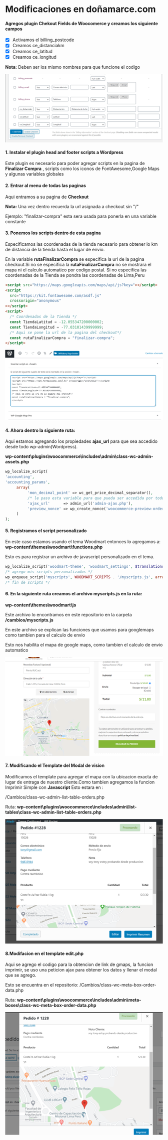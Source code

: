 # Modificaciones en doñamarce.com

#### Agregos plugin Chekout Fields de Woocomerce y creamos los siguiente campos

- [x] Activamos el billing_postcode
- [x] Creamos ce_distanciakm
- [x] Creamos ce_latitud
- [x] Creamos ce_longitud

**Nota:** Deben ser los mismo nombres para que funcione el codigo

![Custom Fields](https://raw.githubusercontent.com/maximopeoficiales/Donasusy.com/master/imgs/CustomFields.PNG)

#### 1. Instalar el plugin head and footer scripts a Wordpress

Este plugin es necesario para poder agregar scripts en la pagina de **Finalizar Compra** , scripts como los iconos de FontAwesome,Google Maps y algunas variables globales

#### 2. Entrar al menu de todas las paginas

Aqui entramos a su pagina de **Checkout**

**Nota:** Una vez dentro recuerda la url asignada a checkout sin "/"

Ejemplo: "finalizar-compra" esta sera usada para ponerla en una variable constante

#### 3. Ponemos los scripts dentro de esta pagina

Especificamos las coordenadas de la tienda necesario para obtener lo km de distancia de la tienda hasta el lugar de envio.

En la variable **rutaFinalizarCompra** se especifica la url de la pagina checkout.Si no se especifica la **rutaFinalizarCompra** no se mostrara el mapa ni el calculo automatico por codigo postal.
Si no especifica las coordenadas de la Tienda se pondra las coordenadas de Lima,Peru

```html
<script src="https://maps.googleapis.com/maps/api/js?key="></script>
<script
  src="https://kit.fontawesome.com/asdf.js"
  crossorigin="anonymous"
></script>
<script>
  /* Coordenadas de la Tienda */
  const TiendaLatitud = -12.055347200000002;
  const TiendaLongitud = -77.03101439999999;
  /* Aqui se pone la url de la pagina del checkout*/
  const rutaFinalizarCompra = "finalizar-compra";
</script>
```

![Custom Fields](https://raw.githubusercontent.com/maximopeoficiales/Donasusy.com/master/imgs/scriptHeader.PNG)

#### 4. Ahora dentro la siguiente ruta:

Aqui estamos agregando los propiedades **ajax_url** para que sea accedido desde todo wp-admin(Wordpress).

**wp-content\plugins\woocommerce\includes\admin\class-wc-admin-assets.php**

```php
wp_localize_script(
'accounting',
'accounting_params',
     array(
          'mon_decimal_point' => wc_get_price_decimal_separator(),
          /* le paso esta variable para que pueda ser accedida por todo el wp-admin */
          'ajax_url'      => admin_url('admin-ajax.php'),
          'preview_nonce' => wp_create_nonce('woocommerce-preview-order'),
     )
);
```

#### 5. Registramos el script personalizado

En este caso estamos usando el tema Woodmart entonces lo agregamos a:
**wp-content\themes\woodmart\functions.php**

Esto es para registrar un archivo de javascript personalizado en el tema.

```php
wp_localize_script('woodmart-theme', 'woodmart_settings', $translations);
/* agrego mis scripts perzonalizados */
wp_enqueue_script('myscripts', WOODMART_SCRIPTS . '/myscripts.js', array(), '1.0.0', true);
/* fin de scripts */
```

#### 6. En la siguiente ruta creamos el archivo myscripts.js en la ruta:

**wp-content\themes\woodmart\js**

Este archivo lo encontramos en este repositorio en la carpeta **/cambios/myscripts.js**

En este archivo se explican las funciones que usamos para googlemaps como tambien para el calculo de envio

Esto nos habilita el mapa de google maps, como tambien el calculo de envio automatico

![mapa Google Maps](https://raw.githubusercontent.com/maximopeoficiales/Donasusy.com/master/imgs/mapaGoogleMaps.PNG)

#### 7. Modificando el Template del Modal de vision

Modificamos el template para agregar el mapa con la ubicacion exacta de lugar de entraga de nuestro cliente.Como tambien agregamos la funcion Imprimir Simple con **Javascript**
Esto estara en :

/Cambios/class-wc-admin-list-table-orders.php

Ruta: **wp-content\plugins\woocommerce\includes\admin\list-tables\class-wc-admin-list-table-orders.php**

![template](https://raw.githubusercontent.com/maximopeoficiales/Donasusy.com/master/imgs/modalPedidoOjito.PNG)

#### 8.Modifacion en el template edit.php

Aqui se agrego el codigo para la obtencion de link de gmaps, la funcion imprimir, se uso una peticion ajax para obtener los datos y llenar el modal que se agrego.

Esto se encuentra en el repositorio:
/Cambios/class-wc-meta-box-order-data.php

Ruta: **wp-content\plugins\woocommerce\includes\admin\meta-boxes\class-wc-meta-box-order-data.php**

![template](https://raw.githubusercontent.com/maximopeoficiales/Donasusy.com/master/imgs/modalImprimirResumenn.PNG)
